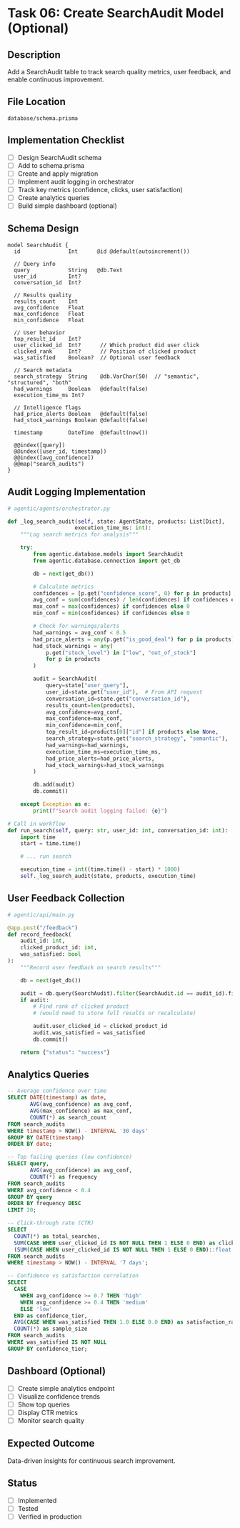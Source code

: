 # Task 06: Create SearchAudit Model (Optional)

## Description
Add a SearchAudit table to track search quality metrics, user feedback, and enable continuous improvement.

## File Location
`database/schema.prisma`

## Implementation Checklist

- [ ] Design SearchAudit schema
- [ ] Add to schema.prisma
- [ ] Create and apply migration
- [ ] Implement audit logging in orchestrator
- [ ] Track key metrics (confidence, clicks, user satisfaction)
- [ ] Create analytics queries
- [ ] Build simple dashboard (optional)

## Schema Design
```prisma
model SearchAudit {
  id               Int      @id @default(autoincrement())

  // Query info
  query            String   @db.Text
  user_id          Int?
  conversation_id  Int?

  // Results quality
  results_count    Int
  avg_confidence   Float
  max_confidence   Float
  min_confidence   Float

  // User behavior
  top_result_id    Int?
  user_clicked_id  Int?      // Which product did user click
  clicked_rank     Int?      // Position of clicked product
  was_satisfied    Boolean?  // Optional user feedback

  // Search metadata
  search_strategy  String    @db.VarChar(50)  // "semantic", "structured", "both"
  had_warnings     Boolean   @default(false)
  execution_time_ms Int?

  // Intelligence flags
  had_price_alerts Boolean   @default(false)
  had_stock_warnings Boolean @default(false)

  timestamp        DateTime  @default(now())

  @@index([query])
  @@index([user_id, timestamp])
  @@index([avg_confidence])
  @@map("search_audits")
}
```

## Audit Logging Implementation
```python
# agentic/agents/orchestrator.py

def _log_search_audit(self, state: AgentState, products: List[Dict],
                     execution_time_ms: int):
    """Log search metrics for analysis"""

    try:
        from agentic.database.models import SearchAudit
        from agentic.database.connection import get_db

        db = next(get_db())

        # Calculate metrics
        confidences = [p.get("confidence_score", 0) for p in products]
        avg_conf = sum(confidences) / len(confidences) if confidences else 0
        max_conf = max(confidences) if confidences else 0
        min_conf = min(confidences) if confidences else 0

        # Check for warnings/alerts
        had_warnings = avg_conf < 0.5
        had_price_alerts = any(p.get("is_good_deal") for p in products)
        had_stock_warnings = any(
            p.get("stock_level") in ["low", "out_of_stock"]
            for p in products
        )

        audit = SearchAudit(
            query=state["user_query"],
            user_id=state.get("user_id"),  # From API request
            conversation_id=state.get("conversation_id"),
            results_count=len(products),
            avg_confidence=avg_conf,
            max_confidence=max_conf,
            min_confidence=min_conf,
            top_result_id=products[0]["id"] if products else None,
            search_strategy=state.get("search_strategy", "semantic"),
            had_warnings=had_warnings,
            execution_time_ms=execution_time_ms,
            had_price_alerts=had_price_alerts,
            had_stock_warnings=had_stock_warnings
        )

        db.add(audit)
        db.commit()

    except Exception as e:
        print(f"Search audit logging failed: {e}")

# Call in workflow
def run_search(self, query: str, user_id: int, conversation_id: int):
    import time
    start = time.time()

    # ... run search

    execution_time = int((time.time() - start) * 1000)
    self._log_search_audit(state, products, execution_time)
```

## User Feedback Collection
```python
# agentic/api/main.py

@app.post("/feedback")
def record_feedback(
    audit_id: int,
    clicked_product_id: int,
    was_satisfied: bool
):
    """Record user feedback on search results"""

    db = next(get_db())

    audit = db.query(SearchAudit).filter(SearchAudit.id == audit_id).first()
    if audit:
        # Find rank of clicked product
        # (would need to store full results or recalculate)

        audit.user_clicked_id = clicked_product_id
        audit.was_satisfied = was_satisfied
        db.commit()

    return {"status": "success"}
```

## Analytics Queries
```sql
-- Average confidence over time
SELECT DATE(timestamp) as date,
       AVG(avg_confidence) as avg_conf,
       AVG(max_confidence) as max_conf,
       COUNT(*) as search_count
FROM search_audits
WHERE timestamp > NOW() - INTERVAL '30 days'
GROUP BY DATE(timestamp)
ORDER BY date;

-- Top failing queries (low confidence)
SELECT query,
       AVG(avg_confidence) as avg_conf,
       COUNT(*) as frequency
FROM search_audits
WHERE avg_confidence < 0.4
GROUP BY query
ORDER BY frequency DESC
LIMIT 20;

-- Click-through rate (CTR)
SELECT
  COUNT(*) as total_searches,
  SUM(CASE WHEN user_clicked_id IS NOT NULL THEN 1 ELSE 0 END) as clicked,
  (SUM(CASE WHEN user_clicked_id IS NOT NULL THEN 1 ELSE 0 END)::float / COUNT(*)) as ctr
FROM search_audits
WHERE timestamp > NOW() - INTERVAL '7 days';

-- Confidence vs satisfaction correlation
SELECT
  CASE
    WHEN avg_confidence >= 0.7 THEN 'high'
    WHEN avg_confidence >= 0.4 THEN 'medium'
    ELSE 'low'
  END as confidence_tier,
  AVG(CASE WHEN was_satisfied THEN 1.0 ELSE 0.0 END) as satisfaction_rate,
  COUNT(*) as sample_size
FROM search_audits
WHERE was_satisfied IS NOT NULL
GROUP BY confidence_tier;
```

## Dashboard (Optional)
- [ ] Create simple analytics endpoint
- [ ] Visualize confidence trends
- [ ] Show top queries
- [ ] Display CTR metrics
- [ ] Monitor search quality

## Expected Outcome
Data-driven insights for continuous search improvement.

## Status
- [ ] Implemented
- [ ] Tested
- [ ] Verified in production
